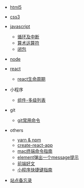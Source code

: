 - [html5](html5/)

* [css3](css3/)
* [javascript](javascript/)

     + [循环及中断](javascript/loop)
     + [算术运算符](javascript/operator)
     + [闭包](javascript/closure)
* [node](node/)
* [react](react/)

    + [react生命周期](react/lifetime)

* 小程序

    + [组件-多级列表](miniprogram/component)

* git

    + [git常用命令](git/git常用命令)

* others

    + [yarn & npm](others/yarn)
    + [create-react-app](others/create-react-app)
    + [mac终端命令指南](others/mac终端命令指南)
    + [element弹出一个message提示](others/element)
    + [前端好文](others/前端好文)
    + [小程序快捷键指南](others/miniprogram)

* [站点备忘录](website)

